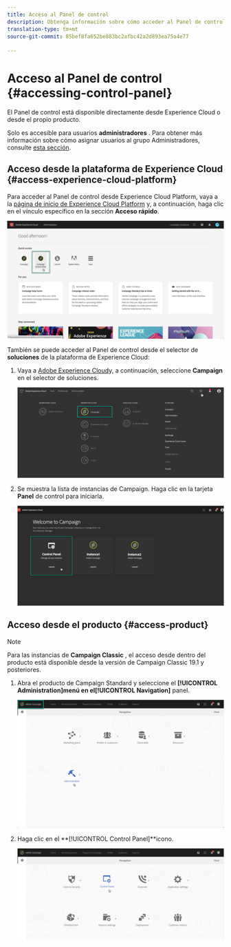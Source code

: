 ```yaml
---
title: Acceso al Panel de control
description: Obtenga información sobre cómo acceder al Panel de control
translation-type: tm+mt
source-git-commit: 85bef8fa652be883bc2afbc42a2d893ea75a4e77

---
```



# Acceso al Panel de control {#accessing-control-panel}

El Panel de control está disponible directamente desde Experience Cloud o desde el propio producto.

Solo es accesible para usuarios **administradores** . Para obtener más información sobre cómo asignar usuarios al grupo Administradores, consulte [esta sección](../../discover/using/managing-permissions.md).

## Acceso desde la plataforma de Experience Cloud {#access-experience-cloud-platform}

Para acceder al Panel de control desde Experience Cloud Platform, vaya a la [página de inicio de Experience Cloud Platform](https://amc.experiencecloud.adobe.com/) y, a continuación, haga clic en el vínculo específico en la sección **Acceso rápido**.

![](assets/do-not-localize/quickaccess.png)

También se puede acceder al Panel de control desde el selector de **soluciones** de la plataforma de Experience Cloud:

1. Vaya a [Adobe Experience Cloud](https://amc.experiencecloud.adobe.com/)y, a continuación, seleccione **Campaign** en el selector de soluciones.

   ![](assets/do-not-localize/control_panel_access1.png)

1. Se muestra la lista de instancias de Campaign. Haga clic en la tarjeta **Panel** de control para iniciarla.

   ![](assets/do-not-localize/control_panel_access2.png)

## Acceso desde el producto {#access-product}

>[!NOTE]
>
>Para las instancias de **Campaign Classic** , el acceso desde dentro del producto está disponible desde la versión de Campaign Classic 19.1 y posteriores.

1. Abra el producto de Campaign Standard y seleccione el **[!UICONTROL Administration]**menú en el**[!UICONTROL Navigation]** panel.

   ![](assets/control_panel_access3.png)

1. Haga clic en el **[!UICONTROL Control Panel]**icono.

   ![](assets/control_panel_access4.png)
